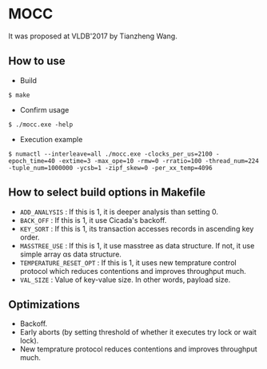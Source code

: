 # MOCC
It was proposed at VLDB'2017 by Tianzheng Wang.

## How to use
- Build 
```
$ make
```
- Confirm usage 
```
$ ./mocc.exe -help
```
- Execution example 
```
$ numactl --interleave=all ./mocc.exe -clocks_per_us=2100 -epoch_time=40 -extime=3 -max_ope=10 -rmw=0 -rratio=100 -thread_num=224 -tuple_num=1000000 -ycsb=1 -zipf_skew=0 -per_xx_temp=4096
```

## How to select build options in Makefile
- `ADD_ANALYSIS` : If this is 1, it is deeper analysis than setting 0.
- `BACK_OFF` : If this is 1, it use Cicada's backoff.
- `KEY_SORT` : If this is 1, its transaction accesses records in ascending key order.
- `MASSTREE_USE` : If this is 1, it use masstree as data structure. If not, it use simple array αs data structure.
- `TEMPERATURE_RESET_OPT` : If this is 1, it uses new temprature control protocol which reduces contentions and improves throughput much.
- `VAL_SIZE` : Value of key-value size. In other words, payload size.

## Optimizations
- Backoff.
- Early aborts (by setting threshold of whether it executes try lock or wait lock).
- New temprature protocol reduces contentions and improves throughput much.


